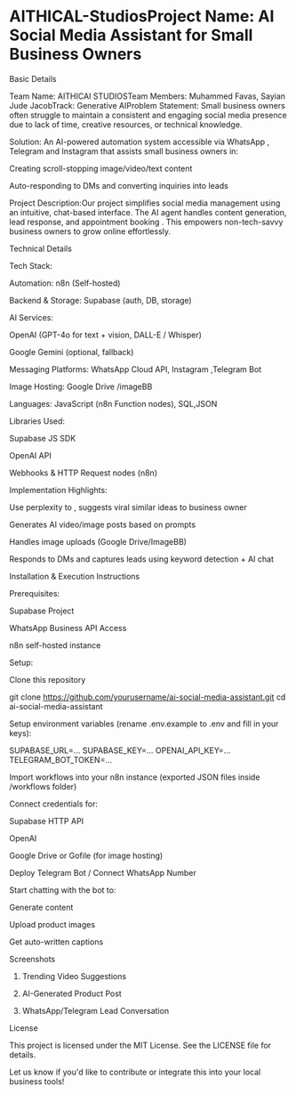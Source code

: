 # AITHICAL-StudiosProject Name: AI Social Media Assistant for Small Business Owners

Basic Details

Team Name: AITHICAI STUDIOSTeam Members: Muhammed Favas, Sayian Jude JacobTrack: Generative AIProblem Statement:
Small business owners often struggle to maintain a consistent and engaging social media presence due to lack of time, creative resources, or technical knowledge.

Solution: An AI-powered automation system accessible via WhatsApp , Telegram and Instagram that assists small business owners in:

Creating scroll-stopping image/video/text content

Auto-responding to DMs and converting inquiries into leads



Project Description:Our project simplifies social media management using an intuitive, chat-based interface. The AI agent handles content generation, lead response, and appointment booking . This empowers non-tech-savvy business owners to grow online effortlessly.

Technical Details

Tech Stack:

Automation: n8n (Self-hosted)

Backend & Storage: Supabase (auth, DB, storage)

AI Services:

OpenAI (GPT-4o for text + vision, DALL-E / Whisper)

Google Gemini (optional, fallback)

Messaging Platforms: WhatsApp Cloud API, Instagram ,Telegram Bot

Image Hosting: Google Drive /imageBB

Languages: JavaScript (n8n Function nodes), SQL,JSON

Libraries Used:

Supabase JS SDK

OpenAI API

Webhooks & HTTP Request nodes (n8n)

Implementation Highlights:

Use perplexity to , suggests viral similar ideas to business owner

Generates AI video/image posts based on prompts

Handles image uploads (Google Drive/ImageBB)

Responds to DMs and captures leads using keyword detection + AI chat



Installation & Execution Instructions

Prerequisites:

Supabase Project

WhatsApp Business API Access

n8n self-hosted instance

Setup:

Clone this repository

git clone https://github.com/yourusername/ai-social-media-assistant.git
cd ai-social-media-assistant

Setup environment variables (rename .env.example to .env and fill in your keys):

SUPABASE_URL=...
SUPABASE_KEY=...
OPENAI_API_KEY=...
TELEGRAM_BOT_TOKEN=...

Import workflows into your n8n instance (exported JSON files inside /workflows folder)

Connect credentials for:

Supabase HTTP API

OpenAI

Google Drive or Gofile (for image hosting)

Deploy Telegram Bot / Connect WhatsApp Number

Start chatting with the bot to:

Generate content

Upload product images

Get auto-written captions

Screenshots

1. Trending Video Suggestions



2. AI-Generated Product Post



3. WhatsApp/Telegram Lead Conversation


License

This project is licensed under the MIT License. See the LICENSE file for details.

Let us know if you'd like to contribute or integrate this into your local business tools!

